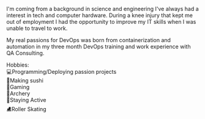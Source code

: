 I'm coming from a background in science and engineering I've always had a interest in tech and computer hardware. 
During a knee injury that kept me out of employment I had the opportunity to improve my IT skills when I was unable to travel to work.
 
My real passions for DevOps was born from containerization and automation in my three month DevOps training and work experience with QA Consulting.

Hobbies: 
<br>
:computer:Programming/Deploying passion projects
<br>
:sushi:Making sushi 
<br>
:space_invader:Gaming
<br>
:bow_and_arrow:Archery
<br>
:running:Staying Active
<br>
:ice_skate:Roller Skating
